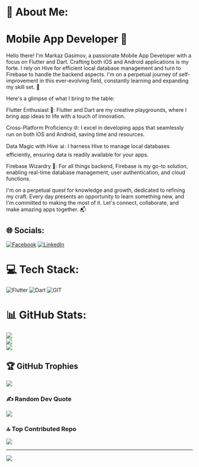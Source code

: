 # 💫 About Me:
# Mobile App Developer 📱

Hello there! I'm Markaz Gasimov, a passionate Mobile App Developer with a focus on Flutter and Dart. Crafting both iOS and Android applications is my forte. I rely on Hive for efficient local database management and turn to Firebase to handle the backend aspects. I'm on a perpetual journey of self-improvement in this ever-evolving field, constantly learning and expanding my skill set. 🚀

Here's a glimpse of what I bring to the table:

Flutter Enthusiast 💙: Flutter and Dart are my creative playgrounds, where I bring app ideas to life with a touch of innovation.

Cross-Platform Proficiency 🌐: I excel in developing apps that seamlessly run on both iOS and Android, saving time and resources.

Data Magic with Hive 📊: I harness Hive to manage local databases efficiently, ensuring data is readily available for your apps.

Firebase Wizardry 🌟: For all things backend, Firebase is my go-to solution, enabling real-time database management, user authentication, and cloud functions.

I'm on a perpetual quest for knowledge and growth, dedicated to refining my craft. Every day presents an opportunity to learn something new, and I'm committed to making the most of it. Let's connect, collaborate, and make amazing apps together. 📬


## 🌐 Socials:
[![Facebook](https://img.shields.io/badge/Facebook-%231877F2.svg?logo=Facebook&logoColor=white)](https://facebook.com/https://www.facebook.com/merkezgasimov/) [![LinkedIn](https://img.shields.io/badge/LinkedIn-%230077B5.svg?logo=linkedin&logoColor=white)](https://linkedin.com/in/https://www.linkedin.com/in/markazgasimov/) 

# 💻 Tech Stack:
![Flutter](https://img.shields.io/badge/Flutter-%2302569B.svg?style=for-the-badge&logo=Flutter&logoColor=white) ![Dart](https://img.shields.io/badge/dart-%230175C2.svg?style=for-the-badge&logo=dart&logoColor=white) ![GIT](https://img.shields.io/badge/Git-fc6d26?style=for-the-badge&logo=git&logoColor=white)
# 📊 GitHub Stats:
![](https://github-readme-stats.vercel.app/api?username=mrkzqsmv&theme=gruvbox&hide_border=true&include_all_commits=true&count_private=true)<br/>
![](https://github-readme-streak-stats.herokuapp.com/?user=mrkzqsmv&theme=gruvbox&hide_border=true)<br/>
![](https://github-readme-stats.vercel.app/api/top-langs/?username=mrkzqsmv&theme=gruvbox&hide_border=true&include_all_commits=true&count_private=true&layout=compact)

## 🏆 GitHub Trophies
![](https://github-profile-trophy.vercel.app/?username=mrkzqsmv&theme=radical&no-frame=true&no-bg=false&margin-w=4)

### ✍️ Random Dev Quote
![](https://quotes-github-readme.vercel.app/api?type=horizontal&theme=radical)

### 🔝 Top Contributed Repo
![](https://github-contributor-stats.vercel.app/api?username=mrkzqsmv&limit=5&theme=dracula&combine_all_yearly_contributions=true)

---
[![](https://visitcount.itsvg.in/api?id=mrkzqsmv&icon=0&color=3)](https://visitcount.itsvg.in)

<!-- Proudly created with GPRM ( https://gprm.itsvg.in ) -->
